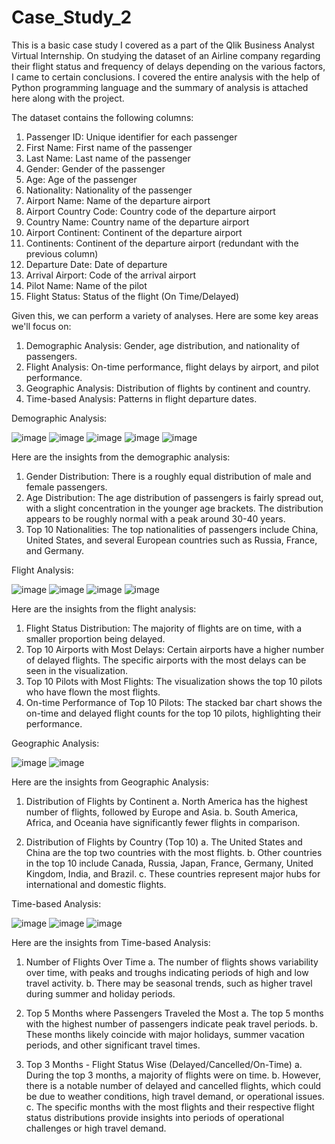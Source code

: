 # Case_Study_2

This is a basic case study I covered as a part of the Qlik Business Analyst Virtual Internship. 
On studying the dataset of an Airline company regarding their flight status and frequency of delays depending on the various factors, I came to certain conclusions. I covered the entire analysis with the help of Python programming language and the summary of analysis is attached here along with the project.

The dataset contains the following columns:
1. Passenger ID: Unique identifier for each passenger
2. First Name: First name of the passenger
3. Last Name: Last name of the passenger
4. Gender: Gender of the passenger
5. Age: Age of the passenger
6. Nationality: Nationality of the passenger
7. Airport Name: Name of the departure airport
8. Airport Country Code: Country code of the departure airport
9. Country Name: Country name of the departure airport
10. Airport Continent: Continent of the departure airport
11. Continents: Continent of the departure airport (redundant with the previous column)
12. Departure Date: Date of departure
13. Arrival Airport: Code of the arrival airport
14. Pilot Name: Name of the pilot
15. Flight Status: Status of the flight (On Time/Delayed)

Given this, we can perform a variety of analyses. Here are some key areas we'll focus on:
1. Demographic Analysis: Gender, age distribution, and nationality of passengers.
2. Flight Analysis: On-time performance, flight delays by airport, and pilot performance.
3. Geographic Analysis: Distribution of flights by continent and country.
4. Time-based Analysis: Patterns in flight departure dates.



Demographic Analysis:

![image](https://github.com/naman-toshniwal/Data_Analytics/assets/109726889/a16895b6-6508-4b5b-b2d6-7c5b8406b0b3)
![image](https://github.com/naman-toshniwal/Data_Analytics/assets/109726889/7d6d849c-201c-4c8a-a581-65140bb3fc6c)
![image](https://github.com/naman-toshniwal/Data_Analytics/assets/109726889/993c8f1c-ef2b-4235-aa3e-1cb4ae57473b)
![image](https://github.com/naman-toshniwal/Data_Analytics/assets/109726889/2c2ba44b-3e2c-4046-9649-d02c7407fa2f)
![image](https://github.com/naman-toshniwal/Data_Analytics/assets/109726889/061d57a5-5fec-42f5-8ed5-4f4914cc2414)

Here are the insights from the demographic analysis:
1. Gender Distribution: There is a roughly equal distribution of male and female passengers.
2. Age Distribution: The age distribution of passengers is fairly spread out, with a slight concentration in the younger age brackets. The distribution appears to be roughly normal with a peak around 30-40 years.
3. Top 10 Nationalities: The top nationalities of passengers include China, United States, and several European countries such as Russia, France, and Germany.



Flight Analysis:

![image](https://github.com/naman-toshniwal/Data_Analytics/assets/109726889/71a3c7d6-27ce-42bb-9d09-882da942ddae)
![image](https://github.com/naman-toshniwal/Data_Analytics/assets/109726889/783716b9-2ec9-464f-bb84-6fddcb6f96da)
![image](https://github.com/naman-toshniwal/Data_Analytics/assets/109726889/70160d37-7b9b-41b1-a9ad-f49d0de1ed38)
![image](https://github.com/naman-toshniwal/Data_Analytics/assets/109726889/48b957a8-b74d-4fef-bcc7-9f085355ff09)

Here are the insights from the flight analysis:
1. Flight Status Distribution: The majority of flights are on time, with a smaller proportion being delayed.
2. Top 10 Airports with Most Delays: Certain airports have a higher number of delayed flights. The specific airports with the most delays can be seen in the visualization.
3. Top 10 Pilots with Most Flights: The visualization shows the top 10 pilots who have flown the most flights.
4. On-time Performance of Top 10 Pilots: The stacked bar chart shows the on-time and delayed flight counts for the top 10 pilots, highlighting their performance.



Geographic Analysis:

![image](https://github.com/naman-toshniwal/Data_Analytics/assets/109726889/37146f62-ea42-4605-b29b-00c44b8af602)
![image](https://github.com/naman-toshniwal/Data_Analytics/assets/109726889/64bb337a-ce25-4ce6-84c9-a3a677bc6858)

Here are the insights from Geographic Analysis:

1. Distribution of Flights by Continent
    a. North America has the highest number of flights, followed by Europe and Asia.
    b. South America, Africa, and Oceania have significantly fewer flights in comparison.

2. Distribution of Flights by Country (Top 10)
    a. The United States and China are the top two countries with the most flights.
    b. Other countries in the top 10 include Canada, Russia, Japan, France, Germany, United Kingdom, India, and Brazil.
    c. These countries represent major hubs for international and domestic flights.



Time-based Analysis:

![image](https://github.com/naman-toshniwal/Data_Analytics/assets/109726889/c697c91b-c0dc-4564-98eb-6e557be4b9fc)
![image](https://github.com/naman-toshniwal/Data_Analytics/assets/109726889/e9882d24-b58b-4c18-9f02-99097f1a2632)
![image](https://github.com/naman-toshniwal/Data_Analytics/assets/109726889/0962bd64-e9ef-41fe-9b6c-1ec552db589a)

Here are the insights from Time-based Analysis:

1. Number of Flights Over Time
    a. The number of flights shows variability over time, with peaks and troughs indicating periods of high and low travel activity.
    b. There may be seasonal trends, such as higher travel during summer and holiday periods.

2. Top 5 Months where Passengers Traveled the Most
    a. The top 5 months with the highest number of passengers indicate peak travel periods.
    b. These months likely coincide with major holidays, summer vacation periods, and other significant travel times.

3. Top 3 Months - Flight Status Wise (Delayed/Cancelled/On-Time)
    a. During the top 3 months, a majority of flights were on time.
    b. However, there is a notable number of delayed and cancelled flights, which could be due to weather conditions, high travel demand, or operational issues.
    c. The specific months with the most flights and their respective flight status distributions provide insights into periods of operational challenges or high travel demand.
